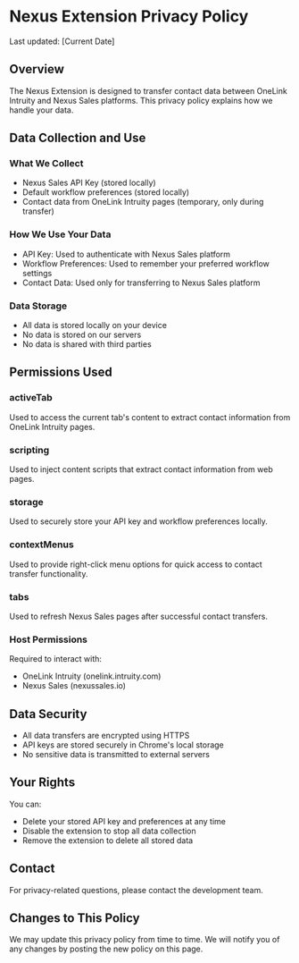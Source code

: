 # Nexus Extension Privacy Policy

Last updated: [Current Date]

## Overview
The Nexus Extension is designed to transfer contact data between OneLink Intruity and Nexus Sales platforms. This privacy policy explains how we handle your data.

## Data Collection and Use

### What We Collect
- Nexus Sales API Key (stored locally)
- Default workflow preferences (stored locally)
- Contact data from OneLink Intruity pages (temporary, only during transfer)

### How We Use Your Data
- API Key: Used to authenticate with Nexus Sales platform
- Workflow Preferences: Used to remember your preferred workflow settings
- Contact Data: Used only for transferring to Nexus Sales platform

### Data Storage
- All data is stored locally on your device
- No data is stored on our servers
- No data is shared with third parties

## Permissions Used

### activeTab
Used to access the current tab's content to extract contact information from OneLink Intruity pages.

### scripting
Used to inject content scripts that extract contact information from web pages.

### storage
Used to securely store your API key and workflow preferences locally.

### contextMenus
Used to provide right-click menu options for quick access to contact transfer functionality.

### tabs
Used to refresh Nexus Sales pages after successful contact transfers.

### Host Permissions
Required to interact with:
- OneLink Intruity (onelink.intruity.com)
- Nexus Sales (nexussales.io)

## Data Security
- All data transfers are encrypted using HTTPS
- API keys are stored securely in Chrome's local storage
- No sensitive data is transmitted to external servers

## Your Rights
You can:
- Delete your stored API key and preferences at any time
- Disable the extension to stop all data collection
- Remove the extension to delete all stored data

## Contact
For privacy-related questions, please contact the development team.

## Changes to This Policy
We may update this privacy policy from time to time. We will notify you of any changes by posting the new policy on this page. 